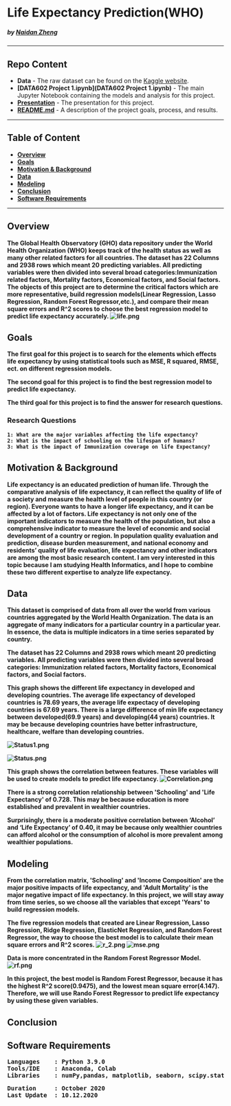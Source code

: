 # Life Expectancy Prediction(WHO)

#####    by <b>[Naidan Zheng](https://github.com/Naidanzheng)</b>

---

## Repo Content
- <b>Data</b> - The raw dataset can be found on the [Kaggle website](https://www.kaggle.com/augustus0498/life-expectancy-who). 
- <b>[DATA602 Project 1.ipynb](DATA602 Project 1.ipynb)</b> - The main Jupyter Notebook containing the models and analysis for this project.
- <b>[Presentation](Presentation.pdf)</b> - The presentation for this project.
- <b>[README.md](README.md)</b> - A description of the project goals, process, and results.

---

## Table of Content
- <b>[Overview](https://github.com/Naidanzheng/DATA-602-Project-1/blob/main/README.md#overview) 
- <b>[Goals](https://github.com/Naidanzheng/DATA-602-Project-1/blob/main/README.md#goals) 
- <b>[Motivation & Background](https://github.com/Naidanzheng/DATA-602-Project-1/blob/main/README.md#motivation--background) 
- <b>[Data](https://github.com/Naidanzheng/DATA-602-Project-1/blob/main/README.md#data) 
- <b>[Modeling](https://github.com/Naidanzheng/DATA-602-Project-1/blob/main/README.md#modeling) 
- <b>[Conclusion](https://github.com/Naidanzheng/DATA-602-Project-1/blob/main/README.md#conclusion) 
- <b>[Software Requirements](https://github.com/Naidanzheng/DATA-602-Project-1/blob/main/README.md#software-requirements) 


---
## Overview
The Global Health Observatory (GHO) data repository under the World Health Organization (WHO) keeps track of the health status as well as many other related factors for all countries. The dataset has 22 Columns and 2938 rows which meant 20 predicting variables. All predicting variables were then divided into several broad categories:​Immunization related factors, Mortality factors, Economical factors, and Social factors. The objects of this project are to determine the critical factors which are more representative, build regression models(Linear Regression, Lasso Regression, Random Forest Regressor,etc.), and compare their mean square errors and R^2 scores to choose the best regression model to predict life expectancy accurately. 
![life.png](https://github.com/Naidanzheng/DATA-602-Project-1/blob/main/life.png)



## Goals
The first goal for this project is to search for the elements which effects life expectancy by using statistical tools such as MSE, R squared, RMSE, ect. on different regression models.

The second goal for this project is to find the best regression model to predict life expectancy.

The third goal for this project is to find the answer for research questions.

### Research Questions
    1: What are the major variables affecting the life expectancy?
    2: What is the impact of schooling on the lifespan of humans?
    3: What is the impact of Immunization coverage on life Expectancy?

## Motivation & Background
Life expectancy is an educated prediction of human life. Through the comparative analysis of life expectancy, it can reflect the quality of life of a society and measure the health level of people in this country (or region). Everyone wants to have a longer life expectancy, and it can be affected by a lot of factors. Life expectancy is not only one of the important indicators to measure the health of the population, but also a comprehensive indicator to measure the level of economic and social development of a country or region. In population quality evaluation and prediction, disease burden measurement, and national economy and residents’ quality of life evaluation, life expectancy and other indicators are among the most basic research content. I am very interested in this topic because I am studying Health Informatics, and I hope to combine these two different expertise to analyze life expectancy.


## Data
This dataset is comprised of data from all over the world from various countries aggregated by the World Health Organization. The data is an aggregate of many indicators for a particular country in a particular year. In essence, the data is multiple indicators in a time series separated by country. 

The dataset has 22 Columns and 2938 rows which meant 20 predicting variables. All predicting variables were then divided into several broad categories: Immunization related factors, Mortality factors, Economical factors, and Social factors. 

This graph shows the different life expectancy in developed and developing countries. The average life expectancy of developed countries is 78.69 years, the average life expectacy of developing countries is 67.69 years. There is a large difference of min life expectancy between developed(69.9 years) and developing(44 years) countries. It may be because developing countries have better infrastructure, healthcare, welfare than developing countries.

![Status1.png](https://github.com/Naidanzheng/DATA-602-Project-1/blob/main/Status1.png)

![Status.png](https://github.com/Naidanzheng/DATA-602-Project-1/blob/Image/Status.png)

This graph shows the correlation between features. These variables will be used to create models to predict life expectancy.
![Correlation.png](https://github.com/Naidanzheng/DATA-602-Project-1/blob/Image/Correlation.png)

There is a strong correlation relationship between 'Schooling' and 'Life Expectancy' of 0.728. This may be because education is more established and prevalent in wealthier countries.

Surprisingly, there is a moderate positive correlation between ‘Alcohol’ and ‘Life Expectancy’ of 0.40, it may be because only wealthier countries can afford alcohol or the consumption of alcohol is more prevalent among wealthier populations.


## Modeling 
From the correlation matrix, 'Schooling' and 'Income Composition' are the major positive impacts of life expectancy, and 'Adult Mortality' is the major negative impact of life expectancy. In this project, we will stay away from time series, so we choose all the variables that except 'Years' to build regression models.

The five regression models that created are Linear Regression, Lasso Regression, Ridge Regression, ElasticNet Regression, and Random Forest Regressor, the way to choose the best model is to calculate their mean square errors and R^2 scores.
![r_2.png](https://github.com/Naidanzheng/DATA-602-Project-1/blob/main/r_2.png)
![mse.png](https://github.com/Naidanzheng/DATA-602-Project-1/blob/main/mse.png)

Data is more concentrated in the Random Forest Regressor Model.
![rf.png](https://github.com/Naidanzheng/DATA-602-Project-1/blob/main/rf.png)

In this project, the best model is Random Forest Regressor, because it has the highest R^2 score(0.9475), and the lowest mean square error(4.147). Therefore, we will use Rando Forest Regressor to predict life expectancy by using these given variables.

## Conclusion

## Software Requirements
<pre>
Languages    : Python 3.9.0
Tools/IDE    : Anaconda, Colab
Libraries    : numPy,pandas, matplotlib, seaborn, scipy.stats, scikit-learn,warning
</pre>

<pre>
Duration     : October 2020
Last Update  : 10.12.2020
</pre>
